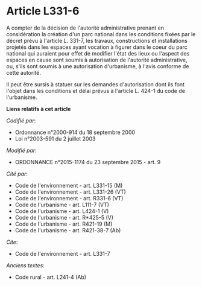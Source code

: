 # Article L331-6

A compter de la décision de l'autorité administrative prenant en considération la création d'un parc national dans les
conditions fixées par le décret prévu à l'article L. 331-7, les travaux, constructions et installations projetés dans les
espaces ayant vocation à figurer dans le coeur du parc national qui auraient pour effet de modifier l'état des lieux ou
l'aspect des espaces en cause sont soumis à autorisation de l'autorité administrative, ou, s'ils sont soumis à une
autorisation d'urbanisme, à l'avis conforme de cette autorité. 

Il peut être sursis à statuer sur les demandes d'autorisation dont ils font l'objet dans les conditions et délai prévus à
l'article L. 424-1 du code de l'urbanisme.

**Liens relatifs à cet article**

_Codifié par_:

  - Ordonnance n°2000-914 du 18 septembre 2000
  - Loi n°2003-591 du 2 juillet 2003

_Modifié par_:

  - ORDONNANCE n°2015-1174 du 23 septembre 2015 - art. 9

_Cité par_:

  - Code de l'environnement - art. L331-15 (M)
  - Code de l'environnement - art. L331-26 (VT)
  - Code de l'environnement - art. R331-6 (VT)
  - Code de l'urbanisme - art. L111-7 (VT)
  - Code de l'urbanisme - art. L424-1 (V)
  - Code de l'urbanisme - art. R*425-5 (V)
  - Code de l'urbanisme - art. R421-19 (M)
  - Code de l'urbanisme - art. R421-38-7 (Ab)

_Cite_:

  - Code de l'environnement - art. L331-7

_Anciens textes_:

  - Code rural - art. L241-4 (Ab)
